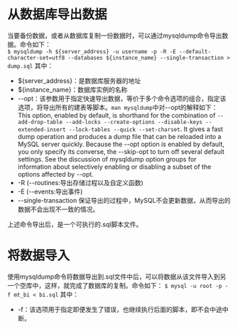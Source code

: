 # 从数据库导出数据
当要备份数据，或者从数据库复制一份数据时，可以通过mysqldump命令导出数据。命令如下：   
    `$ mysqldump -h ${server_address} -u username -p -R -E --default-character-set=utf8 --databases ${instance_name} --single-transaction > dump.sql`
其中：
+ ${server_address}：是数据库服务器的地址
+ ${instance_name}：数据库实例的名称
+ --opt：该参数用于指定快速导出数据，等价于多个命令选项的组合，指定该选项，将导出所有的建表等脚本。`man mysqldump`中对--opt的解释如下：
    This option, enabled by default, is shorthand for the combination of `--add-drop-table --add-locks --create-options --disable-keys --extended-insert --lock-tables --quick --set-charset`.
    It gives a fast dump operation and produces a dump file that can be reloaded into a MySQL server quickly.
    Because the --opt option is enabled by default, you only specify its converse, the --skip-opt to turn off several default settings. See the discussion of mysqldump option groups for
    information about selectively enabling or disabling a subset of the options affected by --opt.
+ -R  (--routines:导出存储过程以及自定义函数)
+ -E  (--events:导出事件)
+ --single-transaction 保证导出的过程中，MySQL不会更新数据，从而导出的数据不会出现不一致的情况。

上述命令导出后，是一个可执行的.sql脚本文件。

# 将数据导入
使用mysqldump命令将数据导出到.sql文件中后，可以将数据从该文件导入到另一个空库中，这样，就完成了数据库的复制。命令如下：
    `$ mysql -u root -p -f mt_bi < bi.sql`
其中：
+ -f：该选项用于指定即便发生了错误，也继续执行后面的脚本，即不会中途中断。
